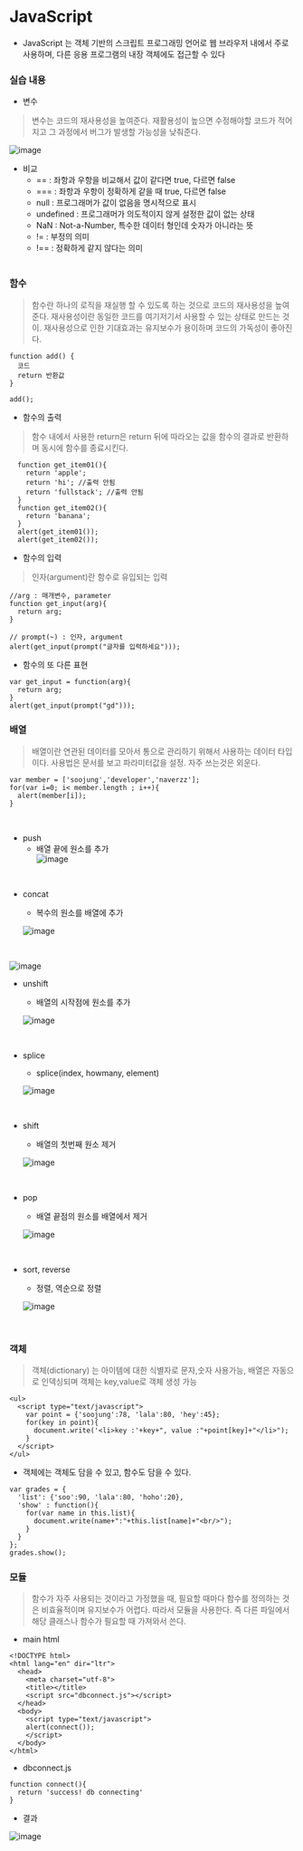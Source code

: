 # JavaScript

- JavaScript 는 객체 기반의 스크립트 프로그래밍 언어로 웹 브라우저 내에서 주로 사용하며, 다른 응용 프로그램의 내장 객체에도 접근할 수 있다

### 실습 내용
- 변수
> 변수는 코드의 재사용성을 높여준다. 재활용성이 높으면 수정해야할 코드가 적어지고 그 과정에서 버그가 발생할 가능성을 낮춰준다.

![image](https://user-images.githubusercontent.com/33097467/41136576-d3a4b0f2-6b11-11e8-8e03-3c37716b6517.png)

- 비교
  * == : 좌항과 우항을 비교해서 값이 같다면 true, 다르면 false
  * === : 좌항과 우항이 정확하게 같을 때 true, 다르면 false
  * null : 프로그래머가 값이 없음을 명시적으로 표시
  * undefined : 프로그래머가 의도적이지 않게 설정한 값이 없는 상태
  * NaN : Not-a-Number, 특수한 데이터 형인데 숫자가 아니라는 뜻
  * != : 부정의 의미
  * !== : 정확하게 같지 않다는 의미
  <br>

### 함수

> 함수란 하나의 로직을 재실행 할 수 있도록 하는 것으로 코드의 재사용성을 높여준다. 재사용성이란 동일한 코드를 여기저기서 사용할 수 있는 상태로 만드는 것이. 재사용성으로 인한 기대효과는 유지보수가 용이하며 코드의 가독성이 좋아진다.

~~~
function add() {
  코드
  return 반환값
}

add();
~~~

- 함수의 출력
> 함수 내에서 사용한 return은 return 뒤에 따라오는 값을 함수의 결과로 반환하며 동시에 함수를 종료시킨다.
~~~
  function get_item01(){
    return 'apple';
    return 'hi'; //출력 안됨
    return 'fullstack'; //출력 안됨
  }
  function get_item02(){
    return 'banana';
  }
  alert(get_item01());
  alert(get_item02());
~~~

- 함수의 입력
> 인자(argument)란 함수로 유입되는 입력
~~~
//arg : 매개변수, parameter
function get_input(arg){
  return arg;
}

// prompt(~) : 인자, argument
alert(get_input(prompt("글자를 입력하세요")));
~~~

- 함수의 또 다른 표현
~~~
var get_input = function(arg){
  return arg;
}
alert(get_input(prompt("gd")));
~~~

### 배열

> 배열이란 연관된 데이터를 모아서 통으로 관리하기 위해서 사용하는 데이터 타입이다. 사용법은 문서를 보고 파라미터값을 설정. 자주 쓰는것은 외운다.

~~~
var member = ['soojung','developer','naverzz'];
for(var i=0; i< member.length ; i++){
  alert(member[i]);
}
~~~
<br>

  * push
    + 배열 끝에 원소를 추가  
    ![image](https://user-images.githubusercontent.com/33097467/41163649-3a487e94-6b74-11e8-93f4-f61e0c35409e.png)
<br>

  * concat
    + 복수의 원소를 배열에 추가

    ![image](https://user-images.githubusercontent.com/33097467/41163814-af3100c8-6b74-11e8-8c5f-11b1a250e312.png)
<br>

  ![image](https://user-images.githubusercontent.com/33097467/41163875-cd715646-6b74-11e8-8df9-0ee04f4c151a.png)
<br>

  * unshift
    + 배열의 시작점에 원소를 추가

    ![image](https://user-images.githubusercontent.com/33097467/41163984-06784e68-6b75-11e8-9af4-3281b1d8aa2b.png)
<br>

  * splice
    + splice(index, howmany, element)

    ![image](https://user-images.githubusercontent.com/33097467/41164040-2eda0a40-6b75-11e8-8ca8-ecf7d4dbf219.png)
<br>

  * shift
    + 배열의 첫번째 원소 제거

    ![image](https://user-images.githubusercontent.com/33097467/41164167-797600b8-6b75-11e8-891f-e9295839ecab.png)
<br>

  * pop  
    + 배열 끝점의 원소를 배열에서 제거

    ![image](https://user-images.githubusercontent.com/33097467/41164201-9019c264-6b75-11e8-91dc-239fdb0a1a34.png)
<br>

  * sort, reverse
    + 정렬, 역순으로 정렬

    ![image](https://user-images.githubusercontent.com/33097467/41164663-ae1a66fa-6b76-11e8-885a-610697198b0c.png)
<br>

### 객체

> 객체(dictionary) 는 아이템에 대한 식별자로 문자,숫자 사용가능, 배열은 자동으로 인덱싱되며 객체는 key,value로 객체 생성 가능

~~~
<ul>
  <script type="text/javascript">
    var point = {'soojung':78, 'lala':80, 'hey':45};
    for(key in point){
      document.write('<li>key :'+key+", value :"+point[key]+"</li>");
    }
  </script>
</ul>
~~~
- 객체에는 객체도 담을 수 있고, 함수도 담을 수 있다.
```
var grades = {
  'list': {'soo':90, 'lala':80, 'hoho':20},
  'show' : function(){
    for(var name in this.list){
      document.write(name+":"+this.list[name]+"<br/>");
    }
  }
};
grades.show();
```

### 모듈
> 함수가 자주 사용되는 것이라고 가정했을 때, 필요할 때마다 함수를 정의하는 것은 비효율적이며 유지보수가 어렵다. 따라서 모듈을 사용한다. 즉 다른 파일에서 해당 클래스나 함수가 필요할 때 가져와서 쓴다.

- main html
~~~
<!DOCTYPE html>
<html lang="en" dir="ltr">
  <head>
    <meta charset="utf-8">
    <title></title>
    <script src="dbconnect.js"></script>
  </head>
  <body>
    <script type="text/javascript">
    alert(connect());
    </script>
  </body>
</html>
~~~

- dbconnect.js
~~~
function connect(){
  return 'success! db connecting'
}
~~~
- 결과

![image](https://user-images.githubusercontent.com/33097467/41170185-34846376-6b86-11e8-81a1-b5f8077fe44a.png)
